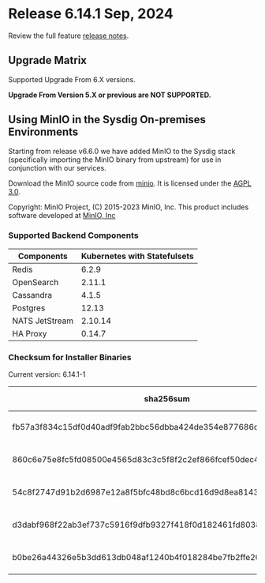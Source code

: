 Release 6.14.1 Sep, 2024
===

Review the full feature [release notes](https://docs.sysdig.com/en/sysdig-on-premises-release-notes.html).

Upgrade Matrix
---

Supported Upgrade From 6.X versions.

**Upgrade From Version 5.X or previous are NOT SUPPORTED.**

## Using MinIO in the Sysdig On-premises Environments

Starting from release v6.6.0 we have added MinIO to the Sysdig stack (specifically importing the MinIO binary from upstream) for use in conjunction with our services.

Download the MinIO source code from [minio](https://github.com/minio/minio). It is licensed under the [AGPL 3.0](https://github.com/minio/minio/blob/master/LICENSE).

Copyright: MinIO Project, (C) 2015-2023 MinIO, Inc. This product includes software developed at [MinIO, Inc](https://min.io/)

### Supported Backend Components

| **Components** | **Kubernetes with Statefulsets** |
|---|---|
| Redis                      | 6.2.9 |
| OpenSearch                 | 2.11.1 |
| Cassandra                  | 4.1.5 |
| Postgres                   | 12.13 |
| NATS JetStream             | 2.10.14 |
| HA Proxy                   | 0.14.7 |


### Checksum for Installer Binaries

Current version: 6.14.1-1

| **sha256sum** | **Installer binary** |
|---|---|
| fb57a3f834c15df0d40adf9fab2bbc56dbba424de354e877686c008ee88f6a1d | installer-darwin-amd64 |
| 860c6e75e8fc5fd08500e4565d83c3c5f8f2c2ef866fcef50dec4df91ff40f4c | installer-darwin-arm64 |
| 54c8f2747d91b2d6987e12a8f5bfc48bd8c6bcd16d9d8ea8143606141f20a06e | installer-linux-amd64 |
| d3dabf968f22ab3ef737c5916f9dfb9327f418f0d182461fd8038f8c7abb9496 | installer-linux-arm |
| b0be26a44326e5b3dd613db048af1240b4f018284be7fb2ffe2059b22cf7e626 | installer-linux-arm64 |

